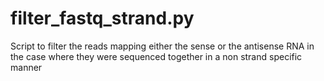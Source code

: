 # filter_fastq_strand.py
Script to filter the reads mapping either the sense or the antisense RNA in the case where they were sequenced together in a non strand specific manner
